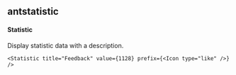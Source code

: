 ## antstatistic
#### Statistic
Display statistic data with a description.
```
<Statistic title="Feedback" value={1128} prefix={<Icon type="like" />} />
```